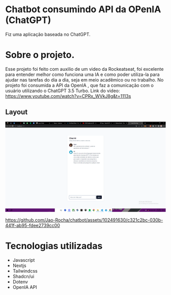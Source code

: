 # Chatbot consumindo API da OPenIA (ChatGPT)

Fiz uma aplicação baseada no ChatGPT.


 
# Sobre o projeto.
Esse projeto foi feito com auxilio de um video da Rockeatseat, foi excelente para entender melhor como funciona uma IA e como poder utiliza-la para ajudar nas tarefas do dia a dia, seja em meio acadêmico ou no trabalho.
No projeto foi consumida a API da OpenIA , que faz a comunicação com o usuário utilizando o ChatGPT 3.5 Turbo. 
Link do video: https://www.youtube.com/watch?v=CPRx_WVkJ8g&t=1113s

## Layout 

![Layout 1](https://github.com/Jao-Rocha/chatbot/blob/main/public/assetsToReadme/chatbot.png) 
            




https://github.com/Jao-Rocha/chatbot/assets/102491630/c321c2bc-030b-441f-ab95-fdee2739cc00




# Tecnologias utilizadas

- Javascript
- Nextjs 
- Tailwindcss
- Shadcn/ui
- Dotenv
- OpenIA API
